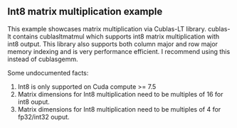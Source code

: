 Int8 matrix multiplication example
----------------------------------

This example showcases matrix multiplication via Cublas-LT library.
cublas-lt contains cublasltmatmul which supports int8 matrix multiplication with int8 output.
This library also supports both column major and row major memory indexing and is very performance efficient.
I recommend using this instead of cublasgemm.

Some undocumented facts:

1) Int8 is only supported on Cuda compute >= 7.5
2) Matrix dimensions for Int8 multiplication need to be multiples of 16 for int8 ouput.
3) Matrix dimensions for Int8 multiplication need to be multiples of 4 for fp32/int32 ouput.
